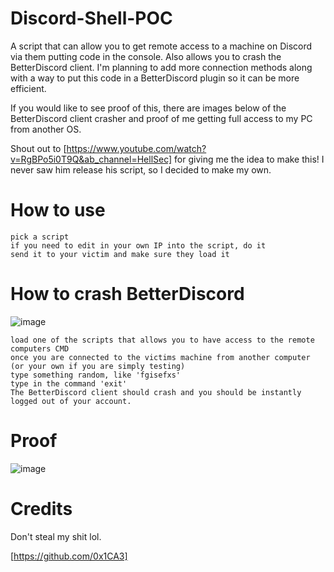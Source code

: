 # Discord-Shell-POC
A script that can allow you to get remote access to a machine on Discord via them putting code in the console. Also allows you to crash the BetterDiscord client. I'm planning to add more connection methods along with a way to put this code in a BetterDiscord plugin so it can be more efficient.

If you would like to see proof of this, there are images below of the BetterDiscord client crasher and proof of me getting full access to my PC from another OS.

Shout out to [https://www.youtube.com/watch?v=RgBPo5i0T9Q&ab_channel=HellSec] for giving me the idea to make this! I never saw him release his script, so I decided to make my own.

# How to use
```
pick a script
if you need to edit in your own IP into the script, do it
send it to your victim and make sure they load it
```
# How to crash BetterDiscord
![image](https://user-images.githubusercontent.com/78043996/117033138-0b025300-ac8d-11eb-8531-2b07d3a27289.png)
```
load one of the scripts that allows you to have access to the remote computers CMD
once you are connected to the victims machine from another computer (or your own if you are simply testing)
type something random, like 'fgisefxs'
type in the command 'exit'
The BetterDiscord client should crash and you should be instantly logged out of your account.
```

# Proof
![image](https://user-images.githubusercontent.com/78043996/117033909-c3c89200-ac8d-11eb-82d6-9d55bece837f.png)

# Credits
Don't steal my shit lol.

[https://github.com/0x1CA3]

